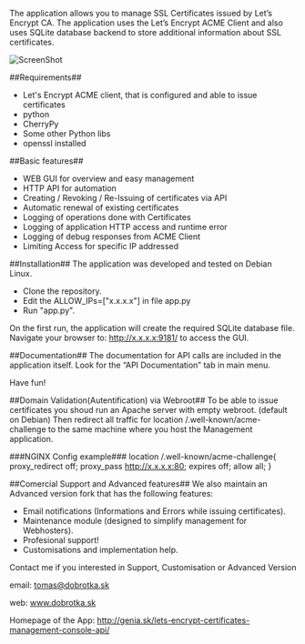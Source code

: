 The application allows you to manage SSL Certificates issued by Let’s Encrypt CA. The application uses the Let’s Encrypt ACME Client and also uses SQLite database backend to store additional information about SSL certificates.

![ScreenShot](http://genia.sk/wp-content/uploads/2016/01/022.png)


##Requirements##
- Let's Encrypt ACME client, that is configured and able to issue certificates
- python
- CherryPy
- Some other Python libs
- openssl installed

##Basic features##
- WEB GUI for overview and easy management
- HTTP API for automation
- Creating / Revoking / Re-Issuing of certificates via API
- Automatic renewal of existing certificates
- Logging of operations done with Certificates
- Logging of application HTTP access and runtime error
- Logging of debug responses from ACME Client
- Limiting Access for specific IP addressed


##Installation##
The application was developed and tested on Debian Linux.
- Clone the repository.
- Edit the ALLOW_IPs=["x.x.x.x"] in file app.py
- Run "app.py".

On the first run, the application will create the required SQLite database file.
Navigate your browser to: http://x.x.x.x:9181/ to access the GUI.

##Documentation##
The documentation for API calls are included in the application itself. Look for the “API Documentation” tab in main menu.

Have fun!

##Domain Validation(Autentification) via Webroot##
To be able to issue certificates you shoud run an Apache server with empty webroot. (default on Debian)
Then redirect all traffic for location /.well-known/acme-challenge to the same machine where you host the Management application.

###NGINX Config example###
	location /.well-known/acme-challenge{
	    proxy_redirect off;
	    proxy_pass http://x.x.x.x:80;
	    expires off;
	    allow all;
	    }


##Comercial Support and Advanced features##
We also maintain an Advanced version fork that has the following features:
- Email notifications (Informations and Errors while issuing certificates).
- Maintenance module (designed to simplify management for Webhosters).
- Profesional support!
- Customisations and implementation help.

Contact me if you interested in Support, Customisation or Advanced Version

email: tomas@dobrotka.sk

web: www.dobrotka.sk

Homepage of the App: http://genia.sk/lets-encrypt-certificates-management-console-api/


